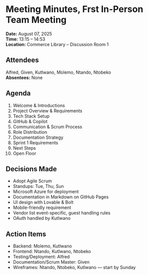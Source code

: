 # Meeting Minutes, Frst In-Person Team Meeting

**Date:** August 07, 2025  
**Time:** 13:15 – 14:53  
**Location:** Commerce Library – Discussion Room 1  

## Attendees
Alfred, Given, Kutlwano, Molemo, Ntando, Ntobeko  
**Absentees:** None  

## Agenda
1. Welcome & Introductions
2. Project Overview & Requirements
3. Tech Stack Setup
4. GitHub & Copilot
5. Communication & Scrum Process
6. Role Distribution
7. Documentation Strategy
8. Sprint 1 Requirements
9. Next Steps
10. Open Floor

## Decisions Made
- Adopt Agile Scrum
- Standups: Tue, Thu, Sun
- Microsoft Azure for deployment
- Documentation in Markdown on GitHub Pages
- UI design with Lovable & Bolt
- Mobile-friendly requirement
- Vendor list event-specific, guest handling rules
- OAuth handled by Kutlwano

## Action Items
- Backend: Molemo, Kutlwano
- Frontend: Ntando, Kutlwano, Ntobeko
- Testing/Deployment: Alfred
- Documentation/Scrum Master: Given
- Wireframes: Ntando, Ntobeko, Kutlwano — start by Sunday
